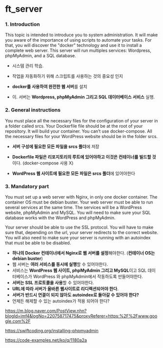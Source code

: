 # ft_server 



### 1. Introduction

This topic is intended to introduce you to system administration. It will make you aware of the importance of using scripts to automate your tasks. For that, you will discover the "docker" technology and use it to install a complete web server. This server will run multiples services: Wordpress, phpMyAdmin, and a SQL database.



- 시스템 관리 학습. 

- 작업을 자동화하기 위해 스크립트를 사용하는 것의 중요성 인지

- **docker를 사용하여 완전한 웹 서버**를 설치

- 이. 서버는 **Wordpress, phpMyAdmin 그리고 SQL 데이터베이스 서비스** 실행.

  

### 2. General instructions

You must place all the necessary files for the configuration of your server in a folder called srcs. Your Dockerfile file should be at the root of your repository. It will build your container. You can’t use docker-compose. All the necessary files for your WordPress website should be in the folder srcs.



- **서버 구성에 필요한 모든 파일을 srcs 폴더**에 저장

- **Dockerfile 파일은 리포지토리의 루트에 있어야하고 이것은 컨테이너를 빌드할 것**이다. (docker-compose 사용 X)

- **WordPress 웹 사이트에 필요한 모든 파일은 srcs 폴더**에 있어야한다

  

### 3. Mandatory part

You must set up a web server with Nginx, in only one docker container. The container OS must be debian buster. Your web server must be able to run several services at the same time. The services will be a WordPress website, phpMyAdmin and MySQL. You will need to make sure your SQL database works with the WordPress and phpMyAdmin.

Your server should be able to use the SSL protocol. You will have to make sure that, depending on the url, your server redirects to the correct website. You will also need to make sure your server is running with an autoindex that must be able to be disabled.



- **하나의 Docker 컨테이너에서 Nginx로 웹 서버를 설정**해야한다. (**컨테이너 OS는 debian buster**)
- 웹 서버는 **여러 서비스를 동시에 실행**할 수 있어야한다. 
- 서비스는 **WordPress 웹 사이트, phpMyAdmin 그리고 MySQL**이고 SQL 데이터베이스가 WordPress 와 phpMyAdmin에서 작동하도록 만들어야한다.
- **서버는 SSL 프로토콜을 사용**할 수 있어야한다.
- **URL에 따라 서버가 올바른 웹사이트로 리디렉션되어야 한다.**
- **서버가 반드시 연결이 되지 않아도 autoindex로 돌아갈 수 있어야 한다?**
- 언제든 해제할 수 있는 autoindex가 적용 되어야 한다?



https://m.blog.naver.com/PostView.nhn?blogId=imf4&logNo=220758717475&proxyReferer=https:%2F%2Fwww.google.com%2F

https://swiftcoding.org/installing-phpmyadmin

https://code-examples.net/ko/q/1180a2a

